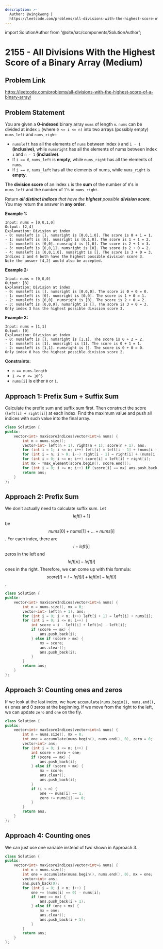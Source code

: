```yaml
---
description: >-
  Author: @wingkwong |
  https://leetcode.com/problems/all-divisions-with-the-highest-score-of-a-binary-array/
---
```


import SolutionAuthor from '@site/src/components/SolutionAuthor';

# 2155 - All Divisions With the Highest Score of a Binary Array (Medium)

## Problem Link

https://leetcode.com/problems/all-divisions-with-the-highest-score-of-a-binary-array/

## Problem Statement

You are given a **0-indexed** binary array `nums` of length `n`. `nums` can be divided at index `i` (where `0 <= i <= n)` into two arrays (possibly empty) `nums_left` and `nums_right`:

* `numsleft` has all the elements of `nums` between index `0` and `i - 1` **(inclusive)**, while `numsright` has all the elements of nums between index `i` and `n - 1` **(inclusive)**.
* If `i == 0`, `nums_left` is **empty**, while `nums_right` has all the elements of `nums`.
* If `i == n`, `nums_left` has all the elements of nums, while `nums_right` is **empty**.

The **division score** of an index `i` is the **sum** of the number of `0`'s in `nums_left` and the number of `1`'s in `nums_right`.

Return _**all distinct indices** that have the **highest** possible **division score**_. You may return the answer in **any order**.

**Example 1:**

```
Input: nums = [0,0,1,0]
Output: [2,4]
Explanation: Division at index
- 0: numsleft is []. numsright is [0,0,1,0]. The score is 0 + 1 = 1.
- 1: numsleft is [0]. numsright is [0,1,0]. The score is 1 + 1 = 2.
- 2: numsleft is [0,0]. numsright is [1,0]. The score is 2 + 1 = 3.
- 3: numsleft is [0,0,1]. numsright is [0]. The score is 2 + 0 = 2.
- 4: numsleft is [0,0,1,0]. numsright is []. The score is 3 + 0 = 3.
Indices 2 and 4 both have the highest possible division score 3.
Note the answer [4,2] would also be accepted.
```

**Example 2:**

```
Input: nums = [0,0,0]
Output: [3]
Explanation: Division at index
- 0: numsleft is []. numsright is [0,0,0]. The score is 0 + 0 = 0.
- 1: numsleft is [0]. numsright is [0,0]. The score is 1 + 0 = 1.
- 2: numsleft is [0,0]. numsright is [0]. The score is 2 + 0 = 2.
- 3: numsleft is [0,0,0]. numsright is []. The score is 3 + 0 = 3.
Only index 3 has the highest possible division score 3.
```

**Example 3:**

```
Input: nums = [1,1]
Output: [0]
Explanation: Division at index
- 0: numsleft is []. numsright is [1,1]. The score is 0 + 2 = 2.
- 1: numsleft is [1]. numsright is [1]. The score is 0 + 1 = 1.
- 2: numsleft is [1,1]. numsright is []. The score is 0 + 0 = 0.
Only index 0 has the highest possible division score 2.
```

**Constraints:**

* `n == nums.length`
* `1 <= n <= 10^5`
* `nums[i]` is either `0` or `1`.

## Approach 1: Prefix Sum + Suffix Sum

Calculate the prefix sum and suffix sum first. Then construct the score (`left[i] + right[i]`) at each index. Find the maximum value and push all indices with such value into the final array. 

<SolutionAuthor name="@wingkwong"/>

```cpp
class Solution {
public:
    vector<int> maxScoreIndices(vector<int>& nums) {
        int n = nums.size();
        vector<int> left(n + 1), right(n + 1), score(n + 1), ans;
        for (int i = 1; i <= n; i++) left[i] = left[i - 1] + (nums[i - 1] == 0);
        for (int i = n; i > 0; i--) right[i - 1] = right[i] + (nums[i - 1] == 1);
        for (int i = 0; i <= n; i++) score[i] = left[i] + right[i];
        int mx = *max_element(score.begin(), score.end());
        for (int i = 0; i <= n; i++) if (score[i] == mx) ans.push_back(i);
        return ans;
    }
};
```

## Approach 2: Prefix Sum

We don't actually need to calculate suffix sum. Let $$left[i + 1]$$ be $$nums[0] + nums[1] + ... + nums[i]$$. For each index, there are $$i - left[i]$$ zeros in the left and $$left[n] - left[i]$$ ones in the right. Therefore, we can come up with this formula: $$score[i] = i - left[i] + left[n] - left[i]$$.

<SolutionAuthor name="@wingkwong"/>

```cpp
class Solution {
public:
    vector<int> maxScoreIndices(vector<int>& nums) {
        int n = nums.size(), mx = 0;
        vector<int> left(n + 1), ans;
        for (int i = 0; i < n; i++) left[i + 1] = left[i] + nums[i];
        for (int i = 0; i <= n; i++) {
            int score = i - left[i] + left[n] - left[i];
            if (score == mx) {
                ans.push_back(i);
            } else if (score > mx) {
                mx = score;
                ans.clear();
                ans.push_back(i);
            }
        }
        return ans;
    }
};
```

## Approach 3: Counting ones and zeros

If we look at the last index, we have `accumulate(nums.begin(), nums.end(), 0)` ones and 0 zeros at the beginning. If we move from the right to the left, we can update `zero` and `one` on the fly.

<SolutionAuthor name="@wingkwong"/>

```cpp
class Solution {
public:
    vector<int> maxScoreIndices(vector<int>& nums) {
        int n = nums.size(), mx = 0;
        int one = accumulate(nums.begin(), nums.end(), 0), zero = 0;
        vector<int> ans;
        for (int i = 0; i <= n; i++) {
            int score = zero + one;
            if (score == mx) {
                ans.push_back(i);
            } else if (score > mx) {
                mx = score;
                ans.clear();
                ans.push_back(i);
            }
            if (i < n) {
                one -= nums[i] == 1;
                zero += nums[i] == 0;
            }
        }
        return ans;
    }
};
```

## Approach 4: Counting ones

We can just use one variable instead of two shown in Approach 3.

<SolutionAuthor name="@wingkwong"/>

```cpp
class Solution {
public:
    vector<int> maxScoreIndices(vector<int>& nums) {
        int n = nums.size();
        int one = accumulate(nums.begin(), nums.end(), 0), mx = one;
        vector<int> ans;
        ans.push_back(0);
        for (int i = 0; i < n; i++) {
            one += (nums[i] == 0) - nums[i];
            if (one == mx) {
                ans.push_back(i + 1);
            } else if (one > mx) {
                mx = one;
                ans.clear();
                ans.push_back(i + 1);
            }
        }
        return ans;
    }
};
```
